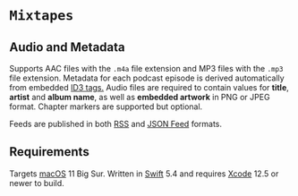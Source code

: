 # `Mixtapes`

## Audio and Metadata

Supports AAC files with the `.m4a` file extension and MP3 files with the `.mp3` file extension. Metadata for each podcast episode is derived automatically from embedded [ID3 tags.](https://developer.apple.com/documentation/avfoundation/media_assets_and_metadata) Audio files are required to contain values for __title__, __artist__ and __album name__, as well as  __embedded artwork__ in PNG or JPEG format. Chapter markers are supported but optional.

Feeds are published in both [RSS](https://validator.w3.org/feed/docs/rss2.html) and [JSON Feed](https://jsonfeed.org) formats.

## Requirements

Targets [macOS](https://developer.apple.com/macos) 11 Big Sur. Written in [Swift](https://developer.apple.com/documentation/swift) 5.4 and requires [Xcode](https://developer.apple.com/xcode) 12.5 or newer to build.
